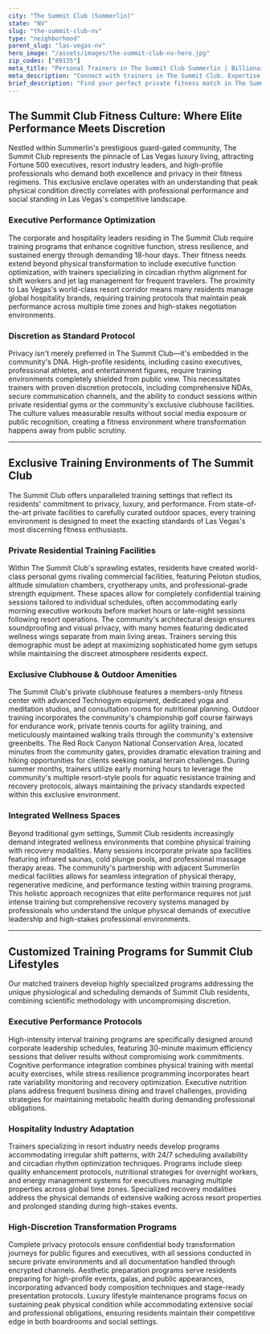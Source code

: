```yaml
---
city: "The Summit Club (Summerlin)"
state: "NV"
slug: "the-summit-club-nv"
type: "neighborhood"
parent_slug: "las-vegas-nv"
hero_image: "/assets/images/the-summit-club-nv-hero.jpg"
zip_codes: ["89135"]
meta_title: "Personal Trainers in The Summit Club Summerlin | Billionaire Row Executive Fitness"
meta_description: "Connect with trainers in The Summit Club. Expertise in concierge services, ultra-private estates, and the highest level of discreet training."
brief_description: "Find your perfect private fitness match in The Summit Club, Summerlin's most exclusive enclave. Our elite personal trainer matching service connects discerning residents with vetted professionals who specialize in high-discretion, customized training protocols. Whether you require in-home sessions at your estate, private clubhouse workouts, or specialized programming for executive performance and aesthetic goals, we handle every detail with uncompromising privacy. Serving Las Vegas's most influential leaders, resort executives, and high-net-worth individuals, we deliver transformative results through perfectly matched trainer-client relationships focused on your unique lifestyle and objectives."
---
```

## The Summit Club Fitness Culture: Where Elite Performance Meets Discretion

Nestled within Summerlin's prestigious guard-gated community, The Summit Club represents the pinnacle of Las Vegas luxury living, attracting Fortune 500 executives, resort industry leaders, and high-profile professionals who demand both excellence and privacy in their fitness regimens. This exclusive enclave operates with an understanding that peak physical condition directly correlates with professional performance and social standing in Las Vegas's competitive landscape.

### Executive Performance Optimization

The corporate and hospitality leaders residing in The Summit Club require training programs that enhance cognitive function, stress resilience, and sustained energy through demanding 18-hour days. Their fitness needs extend beyond physical transformation to include executive function optimization, with trainers specializing in circadian rhythm alignment for shift workers and jet lag management for frequent travelers. The proximity to Las Vegas's world-class resort corridor means many residents manage global hospitality brands, requiring training protocols that maintain peak performance across multiple time zones and high-stakes negotiation environments.

### Discretion as Standard Protocol

Privacy isn't merely preferred in The Summit Club—it's embedded in the community's DNA. High-profile residents, including casino executives, professional athletes, and entertainment figures, require training environments completely shielded from public view. This necessitates trainers with proven discretion protocols, including comprehensive NDAs, secure communication channels, and the ability to conduct sessions within private residential gyms or the community's exclusive clubhouse facilities. The culture values measurable results without social media exposure or public recognition, creating a fitness environment where transformation happens away from public scrutiny.

---

## Exclusive Training Environments of The Summit Club

The Summit Club offers unparalleled training settings that reflect its residents' commitment to privacy, luxury, and performance. From state-of-the-art private facilities to carefully curated outdoor spaces, every training environment is designed to meet the exacting standards of Las Vegas's most discerning fitness enthusiasts.

### Private Residential Training Facilities

Within The Summit Club's sprawling estates, residents have created world-class personal gyms rivaling commercial facilities, featuring Peloton studios, altitude simulation chambers, cryotherapy units, and professional-grade strength equipment. These spaces allow for completely confidential training sessions tailored to individual schedules, often accommodating early morning executive workouts before market hours or late-night sessions following resort operations. The community's architectural design ensures soundproofing and visual privacy, with many homes featuring dedicated wellness wings separate from main living areas. Trainers serving this demographic must be adept at maximizing sophisticated home gym setups while maintaining the discreet atmosphere residents expect.

### Exclusive Clubhouse & Outdoor Amenities

The Summit Club's private clubhouse features a members-only fitness center with advanced Technogym equipment, dedicated yoga and meditation studios, and consultation rooms for nutritional planning. Outdoor training incorporates the community's championship golf course fairways for endurance work, private tennis courts for agility training, and meticulously maintained walking trails through the community's extensive greenbelts. The Red Rock Canyon National Conservation Area, located minutes from the community gates, provides dramatic elevation training and hiking opportunities for clients seeking natural terrain challenges. During summer months, trainers utilize early morning hours to leverage the community's multiple resort-style pools for aquatic resistance training and recovery protocols, always maintaining the privacy standards expected within this exclusive environment.

### Integrated Wellness Spaces

Beyond traditional gym settings, Summit Club residents increasingly demand integrated wellness environments that combine physical training with recovery modalities. Many sessions incorporate private spa facilities featuring infrared saunas, cold plunge pools, and professional massage therapy areas. The community's partnership with adjacent Summerlin medical facilities allows for seamless integration of physical therapy, regenerative medicine, and performance testing within training programs. This holistic approach recognizes that elite performance requires not just intense training but comprehensive recovery systems managed by professionals who understand the unique physical demands of executive leadership and high-stakes professional environments.

---

## Customized Training Programs for Summit Club Lifestyles

Our matched trainers develop highly specialized programs addressing the unique physiological and scheduling demands of Summit Club residents, combining scientific methodology with uncompromising discretion.

### Executive Performance Protocols

High-intensity interval training programs are specifically designed around corporate leadership schedules, featuring 30-minute maximum efficiency sessions that deliver results without compromising work commitments. Cognitive performance integration combines physical training with mental acuity exercises, while stress resilience programming incorporates heart rate variability monitoring and recovery optimization. Executive nutrition plans address frequent business dining and travel challenges, providing strategies for maintaining metabolic health during demanding professional obligations.

### Hospitality Industry Adaptation

Trainers specializing in resort industry needs develop programs accommodating irregular shift patterns, with 24/7 scheduling availability and circadian rhythm optimization techniques. Programs include sleep quality enhancement protocols, nutritional strategies for overnight workers, and energy management systems for executives managing multiple properties across global time zones. Specialized recovery modalities address the physical demands of extensive walking across resort properties and prolonged standing during high-stakes events.

### High-Discretion Transformation Programs

Complete privacy protocols ensure confidential body transformation journeys for public figures and executives, with all sessions conducted in secure private environments and all documentation handled through encrypted channels. Aesthetic preparation programs serve residents preparing for high-profile events, galas, and public appearances, incorporating advanced body composition techniques and stage-ready presentation protocols. Luxury lifestyle maintenance programs focus on sustaining peak physical condition while accommodating extensive social and professional obligations, ensuring residents maintain their competitive edge in both boardrooms and social settings.